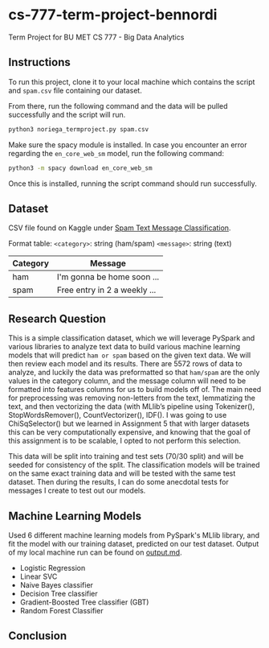 # cs-777-term-project-bennordi
Term Project for BU MET CS 777 - Big Data Analytics

## Instructions
To run this project, clone it to your local machine which contains the script and `spam.csv` file containing our dataset.

From there, run the following command and the data will be pulled successfully and the script will run.
```bash
python3 noriega_termproject.py spam.csv
```

Make sure the spacy module is installed. In case you encounter an error regarding the `en_core_web_sm` model, run the following command:

```bash
python3 -m spacy download en_core_web_sm
```

Once this is installed, running the script command should run successfully.

## Dataset
CSV file found on Kaggle under [Spam Text Message Classification](https://www.kaggle.com/datasets/team-ai/spam-text-message-classification).

Format table:
`<category>`: string (ham/spam)
`<message>`: string (text)

| Category    | Message                      |
| ----------- | ---------------------------- |
| ham         | I'm gonna be home soon ...   |
| spam        | Free entry in 2 a weekly ... |

## Research Question
This is a simple classification dataset, which we will leverage PySpark and various libraries to analyze text data to build various machine learning models that will predict `ham or spam` based on the given text data. We will then review each model and its results. There are 5572 rows of data to analyze, and luckily the data was preformatted so that `ham/spam` are the only values in the category column, and the message column will need to be formatted into features columns for us to build models off of. The main need for preprocessing was removing non-letters from the text, lemmatizing the text, and then vectorizing the data (with MLlib’s pipeline using Tokenizer(), StopWordsRemover(), CountVectorizer(), IDF(). I was going to use ChiSqSelector() but we learned in Assignment 5 that with larger datasets this can be very computationally expensive, and knowing that the goal of this assignment is to be scalable, I opted to not perform this selection.

This data will be split into training and test sets (70/30 split) and will be seeded for consistency of the split. The classification models will be trained on the same exact training data and will be tested with the same test dataset. Then during the results, I can do some anecdotal tests for messages I create to test out our models.

## Machine Learning Models
Used 6 different machine learning models from PySpark's MLlib library, and fit the model with our training dataset, predicted on our test dataset. Output of my local machine run can be found on [output.md](output.md).

- Logistic Regression
- Linear SVC
- Naive Bayes classifier
- Decision Tree classifier
- Gradient-Boosted Tree classifier (GBT)
- Random Forest Classifier

## Conclusion